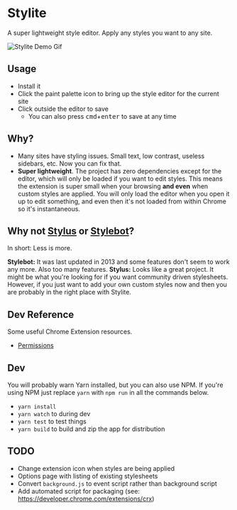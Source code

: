 # Stylite

A super lightweight style editor. Apply any styles you want to any site.

![Stylite Demo Gif](http://dropsinn.s3.amazonaws.com/stylite-demo.gif)

## Usage

* Install it
* Click the paint palette icon to bring up the style editor for the current site
* Click outside the editor to save
  * You can also press <kbd>cmd</kbd>+<kbd>enter</kbd> to save at any time

## Why?

* Many sites have styling issues. Small text, low contrast, useless sidebars, etc. Now you can fix that.
* **Super lightweight**. The project has zero dependencies except for the editor, which will only be loaded if you want to edit styles. This means the extension is super small when your browsing **and even** when custom styles are applied. You will only load the editor when you open it up to edit something, and even then it's not loaded from within Chrome so it's instantaneous.

## Why not [Stylus][] or [Stylebot][]?

In short: Less is more.

**Stylebot:** It was last updated in 2013 and some features don't seem to work any more. Also too many features.
**Stylus:** Looks like a great project. It might be what you're looking for if you want community driven stylesheets. However, if you just want to add your own custom styles now and then you are probably in the right place with Stylite.

[Stylus]: https://github.com/openstyles/stylus
[Stylebot]: https://github.com/ankit/stylebot

## Dev Reference

Some useful Chrome Extension resources.

* [Permissions][]

[Permissions]: https://developer.chrome.com/extensions/declare_permissions

## Dev

You will probably warn Yarn installed, but you can also use NPM. If you're using NPM just replace `yarn` with `npm run` in all the commands below.

* `yarn install`
* `yarn watch` to during dev
* `yarn test` to test things
* `yarn build` to build and zip the app for distribution

## TODO

* Change extension icon when styles are being applied
* Options page with listing of existing stylesheets
* Convert `background.js` to event script rather than background script
* Add automated script for packaging (see: https://developer.chrome.com/extensions/crx)
